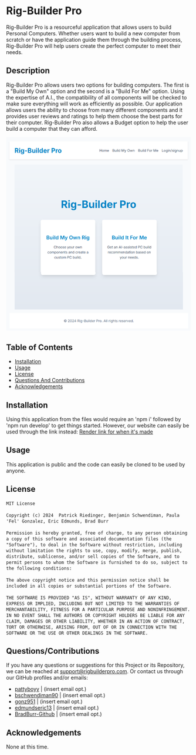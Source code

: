 # Rig-Builder Pro
Rig-Builder Pro is a resourceful application that allows users to build Personal Computers. Whether users want to build a new computer from scratch or have the application guide them through the building process, Rig-Builder Pro will help users create the perfect computer to meet their needs.

## Description
Rig-Builder Pro allows users two options for building computers. The first is a "Build My Own" option and the second is a "Build For Me" option. Using the expertise of A.I., the compatibility of all components will be checked to make sure everything will work as efficiently as possible. Our application allows users the ability to choose from many different components and it provides user reviews and ratings to help them choose the best parts for their computer. Rig-Builder Pro also allows a Budget option to help the user build a computer that they can afford.

![Rig-BuilderPro Homepage](./client/src/assets/RigBuilderPro.png)

## Table of Contents
- [Installation](#installation)
- [Usage](#usage)
- [License](#license)
- [Questions And Contributions](#questions-and-contributions)
- [Acknowledgements](#acknowledgements)

## Installation
Using this application from the files would require an 'npm i' followed by 'npm run develop' to get things started. However, our website can easily be used through the link instead: [Render link for when it's made]()

## Usage
This application is public and the code can easily be cloned to be used by anyone.

## License

```
MIT License

Copyright (c) 2024  Patrick Riedinger, Benjamin Schwendiman, Paula 'Fel' Gonzalez, Eric Edmunds, Brad Burr

Permission is hereby granted, free of charge, to any person obtaining a copy of this software and associated documentation files (the "Software"), to deal in the Software without restriction, including without limitation the rights to use, copy, modify, merge, publish, distribute, sublicense, and/or sell copies of the Software, and to permit persons to whom the Software is furnished to do so, subject to the following conditions:

The above copyright notice and this permission notice shall be included in all copies or substantial portions of the Software.

THE SOFTWARE IS PROVIDED "AS IS", WITHOUT WARRANTY OF ANY KIND, EXPRESS OR IMPLIED, INCLUDING BUT NOT LIMITED TO THE WARRANTIES OF MERCHANTABILITY, FITNESS FOR A PARTICULAR PURPOSE AND NONINFRINGEMENT. IN NO EVENT SHALL THE AUTHORS OR COPYRIGHT HOLDERS BE LIABLE FOR ANY CLAIM, DAMAGES OR OTHER LIABILITY, WHETHER IN AN ACTION OF CONTRACT, TORT OR OTHERWISE, ARISING FROM, OUT OF OR IN CONNECTION WITH THE SOFTWARE OR THE USE OR OTHER DEALINGS IN THE SOFTWARE.
```

## Questions/Contributions
If you have any questions or suggestions for this Project or its Repository, we can be reached at <a href=mailto:support@rigbuilderpro.com>support@rigbuilderpro.com</a>. Or contact us through our GitHub profiles and/or emails:

- [pattyboyy](https://github.com/pattyboyy) | (insert email opt.)
- [bschwendiman90](https://github.com/bschwendiman90) | (insert email opt.)
- [gonz951](https://github.com/gonz951) | (insert email opt.)
- [edmundseric13](https://github.com/edmundseric13) | (insert email opt.)
- [BradBurr-Github](https://github.com/BradBurr-Github) | (insert email opt.)

## Acknowledgements
None at this time.